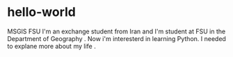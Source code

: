 # hello-world
MSGIS FSU
I'm an exchange student from Iran and I'm student at FSU in the Department of Geography . Now i'm interesterd in learning Python.
I needed to explane more about my life .

